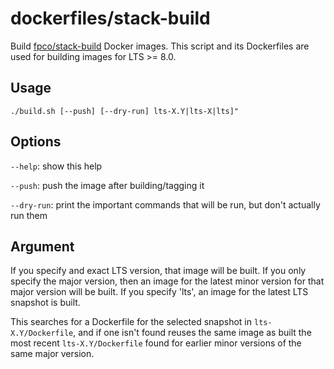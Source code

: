 dockerfiles/stack-build
=======================

Build [fpco/stack-build](https://hub.docker.com/r/fpco/stack-build/) Docker
images. This script and its Dockerfiles are used for building images for LTS >=
8.0.

Usage
-----

    ./build.sh [--push] [--dry-run] lts-X.Y|lts-X|lts]"

Options
-------

`--help`: show this help

`--push`: push the image after building/tagging it

`--dry-run`: print the important commands that will be run, but don't actually
    run them

Argument
---------

If you specify and exact LTS version, that image will be built. If you only
specify the major version, then an image for the latest minor version for that
major version will be built. If you specify 'lts', an image for the latest LTS
snapshot is built.

This searches for a Dockerfile for the selected snapshot in
`lts-X.Y/Dockerfile`, and if one isn't found reuses the same image as built the
most recent `lts-X.Y/Dockerfile` found for earlier minor versions of the same
major version.
